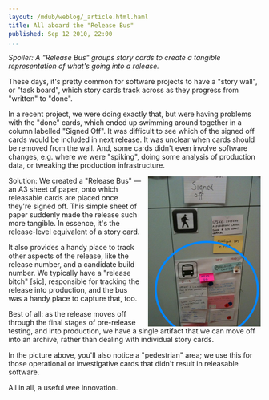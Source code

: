 ```yaml
--- 
layout: /mdub/weblog/_article.html.haml
title: All aboard the "Release Bus"
published: Sep 12 2010, 22:00
...
```


<em>
Spoiler: A "Release Bus" groups story cards to create a tangible representation of what's going into a release.
</em>

These days, it's pretty common for software projects to have a "story wall", or "task board", which story cards track across as they progress from "written" to "done".  

In a recent project, we were doing exactly that, but were having problems with the "done" cards, which ended up swimming around together in a column labelled "Signed Off".
It was difficult to see which of the signed off cards would be included in next release.
It was unclear when cards should be removed from the wall.
And, some cards didn't even involve software changes, e.g. where we were "spiking", doing some analysis of production data, or tweaking the production infrastructure.

<img src="release-bus.png" alt="example Release Bus" title="a fully-loaded Release Bus, ready to leave the station"  align="right" width="225" height="300" style="margin-left: 1em"/>

Solution: We created a "Release Bus" — an A3 sheet of paper, onto which releasable cards are placed once they're signed off.  This simple sheet of paper suddenly made the release such more tangible.  In essence, it's the release-level equivalent of a story card.

It also provides a handy place to track other aspects of the release, like the release number, and a candidate build number.  We typically have a "release bitch" [sic], responsible for tracking the release into production, and the bus was a handy place to capture that, too.  

Best of all: as the release moves off through the final stages of pre-release testing, and into production, we have a single artifact that we can move off into an archive, rather than dealing with individual story cards.

In the picture above, you'll also notice a "pedestrian" area; we use this for those operational or investigative cards that didn't result in releasable software.

All in all, a useful wee innovation.

